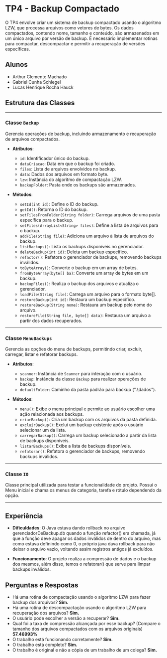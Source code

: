 # TP4 - Backup Compactado

O TP4 envolve criar um sistema de backup compactado usando o algoritmo LZW, que processa arquivos como vetores de bytes. Os dados compactados, contendo nome, tamanho e conteúdo, são armazenados em um único arquivo por versão de backup. É necessário implementar rotinas para compactar, descompactar e permitir a recuperação de versões específicas.

## Alunos

- Arthur Clemente Machado
- Gabriel Cunha Schlegel
- Lucas Henrique Rocha Hauck

## Estrutura das Classes
---

### Classe `Backup`
Gerencia operações de backup, incluindo armazenamento e recuperação de arquivos compactados.

- **Atributos**:
  - `id`: Identificador único do backup.
  - `dataCriacao`: Data em que o backup foi criado.
  - `files`: Lista de arquivos envolvidos no backup.
  - `data`: Dados dos arquivos em formato byte.
  - `lzw`: Instância do algoritmo de compactação LZW.
  - `backupFolder`: Pasta onde os backups são armazenados.

- **Métodos**:
  - `setId(int id)`: Define o ID do backup.
  - `getId()`: Retorna o ID do backup.
  - `setFilesFromFolder(String folder)`: Carrega arquivos de uma pasta específica para o backup.
  - `setFiles(ArrayList<String> files)`: Define a lista de arquivos para o backup.
  - `addFile(String file)`: Adiciona um arquivo à lista de arquivos do backup.
  - `listBackups()`: Lista os backups disponíveis no gerenciador.
  - `deleteBackup(int id)`: Deleta um backup específico.
  - `refactor()`: Refatora o gerenciador de backups, removendo backups inválidos.
  - `toByteArray()`: Converte o backup em um array de bytes.
  - `fromByteArray(byte[] ba)`: Converte um array de bytes em um backup.
  - `backupFiles()`: Realiza o backup dos arquivos e atualiza o gerenciador.
  - `loadFile(String file)`: Carrega um arquivo para o formato byte[].
  - `restoreBackup(int id)`: Restaura um backup específico.
  - `restoreBackup(String nome)`: Restaura um backup pelo nome do arquivo.
  - `restoreFile(String file, byte[] data)`: Restaura um arquivo a partir dos dados recuperados.


---

### Classe `MenuBackups`
Gerencia as opções do menu de backups, permitindo criar, excluir, carregar, listar e refatorar backups.

- **Atributos**:
  - `scanner`: Instância de `Scanner` para interação com o usuário.
  - `backup`: Instância da classe `Backup` para realizar operações de backup.
  - `defaultFolder`: Caminho da pasta padrão para backup (".\\dados").

- **Métodos**:
  - `menu()`: Exibe o menu principal e permite ao usuário escolher uma ação relacionada aos backups.
  - `criarBackup()`: Cria um backup com os arquivos da pasta definida.
  - `excluirBackup()`: Exclui um backup existente após o usuário selecionar um da lista.
  - `carregarBackup()`: Carrega um backup selecionado a partir da lista de backups disponíveis.
  - `listarBackups()`: Exibe a lista de backups disponíveis.
  - `refatorar()`: Refatora o gerenciador de backups, removendo backups inválidos.

---

### Classe `IO`
Classe principal utilizada para testar a funcionalidade do projeto. Possui o Menu inicial e chama os menus de categoria, tarefa e rótulo dependendo da opção.

---

## Experiência

- **Dificuldades**: O Java estava dando rollback no arquivo gerenciadorDeBackup.db quando a função refactor() era chamada, já que a função deve apagar os dados inválidos de dentro do arquivo, mas como estava definindo como 0, o próprio java dava rollback para não deixar o arquivo vazio, voltando assim registros antigos já excluídos.
  
- **Funcionamento**: O projeto realiza a compressão de dados e o backup dos mesmos, além disso, temos o refatorar() que serve para limpar backups inválidos.


## Perguntas e Respostas

- Há uma rotina de compactação usando o algoritmo LZW para fazer backup dos arquivos? **Sim.**
- Há uma rotina de descompactação usando o algoritmo LZW para recuperação dos arquivos? **Sim.**
- O usuário pode escolher a versão a recuperar? **Sim.**
- Qual foi a taxa de compressão alcançada por esse backup? (Compare o tamanho dos arquivos compactados com os arquivos originais) **57.46993%**
- O trabalho está funcionando corretamente? **Sim.**
- O trabalho está completo? **Sim.**
- O trabalho é original e não a cópia de um trabalho de um colega? **Sim.**

